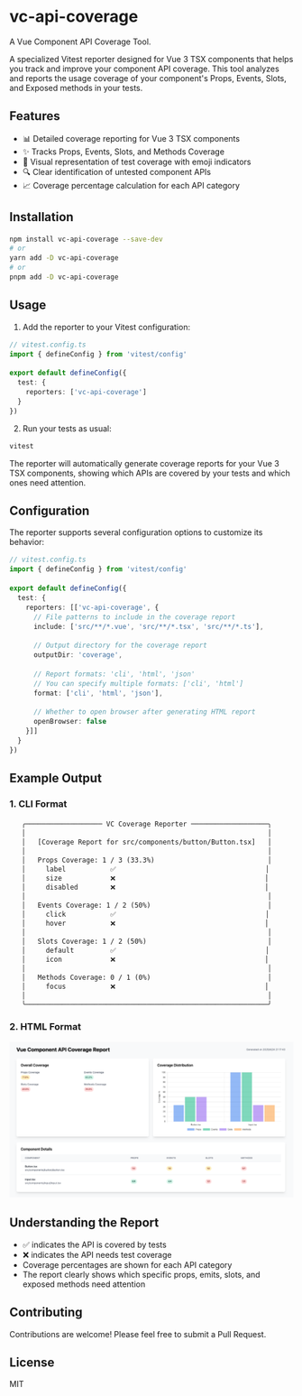 # vc-api-coverage
A Vue Component API Coverage Tool.

A specialized Vitest reporter designed for Vue 3 TSX components that helps you track and improve your component API coverage. This tool analyzes and reports the usage coverage of your component's Props, Events, Slots, and Exposed methods in your tests.

## Features

- 📊 Detailed coverage reporting for Vue 3 TSX components
- ✨ Tracks Props, Events, Slots, and Methods Coverage
- 🎯 Visual representation of test coverage with emoji indicators
- 🔍 Clear identification of untested component APIs
- 📈 Coverage percentage calculation for each API category

## Installation

```bash
npm install vc-api-coverage --save-dev
# or
yarn add -D vc-api-coverage
# or
pnpm add -D vc-api-coverage
```

## Usage

1. Add the reporter to your Vitest configuration:

```ts
// vitest.config.ts
import { defineConfig } from 'vitest/config'

export default defineConfig({
  test: {
    reporters: ['vc-api-coverage']
  }
})
```

2. Run your tests as usual:

```bash
vitest
```

The reporter will automatically generate coverage reports for your Vue 3 TSX components, showing which APIs are covered by your tests and which ones need attention.

## Configuration

The reporter supports several configuration options to customize its behavior:

```ts
// vitest.config.ts
import { defineConfig } from 'vitest/config'

export default defineConfig({
  test: {
    reporters: [['vc-api-coverage', {
      // File patterns to include in the coverage report
      include: ['src/**/*.vue', 'src/**/*.tsx', 'src/**/*.ts'],
      
      // Output directory for the coverage report
      outputDir: 'coverage',
      
      // Report formats: 'cli', 'html', 'json'
      // You can specify multiple formats: ['cli', 'html']
      format: ['cli', 'html', 'json'],
      
      // Whether to open browser after generating HTML report
      openBrowser: false
    }]]
  }
})
```

## Example Output

### 1. CLI Format
```
   ╭─────────────────── VC Coverage Reporter ───────────────────╮
   │                                                            │
   │   [Coverage Report for src/components/button/Button.tsx]   │
   │                                                            │
   │   Props Coverage: 1 / 3 (33.3%)                            │
   │     label           ✅                                     │
   │     size            ❌                                     │
   │     disabled        ❌                                     │
   │                                                            │
   │   Events Coverage: 1 / 2 (50%)                             │
   │     click           ✅                                     │
   │     hover           ❌                                     │
   │                                                            │
   │   Slots Coverage: 1 / 2 (50%)                              │
   │     default         ✅                                     │
   │     icon            ❌                                     │
   │                                                            │
   │   Methods Coverage: 0 / 1 (0%)                             │
   │     focus           ❌                                     │
   │                                                            │
   ╰────────────────────────────────────────────────────────────╯
```

### 2. HTML Format
![](./examples/src/assets/image.png)


## Understanding the Report

- ✅ indicates the API is covered by tests
- ❌ indicates the API needs test coverage
- Coverage percentages are shown for each API category
- The report clearly shows which specific props, emits, slots, and exposed methods need attention

## Contributing

Contributions are welcome! Please feel free to submit a Pull Request.

## License

MIT
